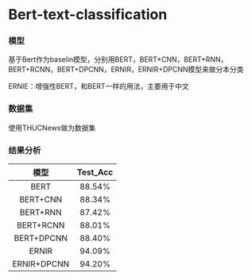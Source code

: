 # Bert-text-classification
### 模型

基于Bert作为baselin模型，分别用BERT，BERT+CNN，BERT+RNN，BERT+RCNN，BERT+DPCNN，ERNIR，ERNIR+DPCNN模型来做分本分类

ERNIE：增强性BERT，和BERT一样的用法，主要用于中文



### 数据集

使用THUCNews做为数据集



### 结果分析

|    模型     | Test_Acc |
| :---------: | :------: |
|    BERT     |  88.54%  |
|  BERT+CNN   |  88.34%  |
|  BERT+RNN   |  87.42%  |
|  BERT+RCNN  |  88.01%  |
| BERT+DPCNN  |  88.40%  |
|    ERNIR    |  94.09%  |
| ERNIR+DPCNN |  94.20%  |









